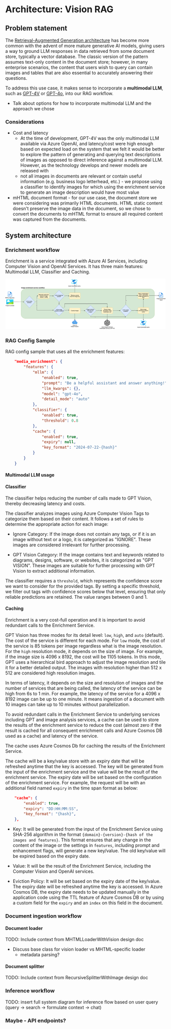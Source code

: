 # Architecture: Vision RAG

## Problem statement

The [Retrieval-Augmented Generation architecture](https://learn.microsoft.com/en-us/azure/search/retrieval-augmented-generation-overview) has become more common with the advent of more mature generative AI models, giving users a way to ground LLM responses in data retrieved from some document store, typically a vector database.
The classic version of the pattern assumes text-only content in the document store;
however, in many enterprise scenarios, the content that users wish to query can contain images and tables that are also essential to accurately answering their questions.

To address this use case, it makes sense to incorporate a **multimodal LLM**, such as [GPT-4V](https://techcommunity.microsoft.com/t5/ai-azure-ai-services-blog/gpt-4-turbo-with-vision-on-azure-openai-service/ba-p/3979933) or [GPT-4o](https://azure.microsoft.com/en-us/blog/introducing-gpt-4o-openais-new-flagship-multimodal-model-now-in-preview-on-azure/), into our RAG workflow.

- Talk about options for how to incorporate multimodal LLM and the approach we chose

### Considerations

- Cost and latency
  - At the time of development, GPT-4V was the only multimodal LLM available via Azure OpenAI, and latency/cost were high enough based on expected load on the system that we felt it would be better to explore the pattern of generating and querying text descriptions of images as opposed to direct inference against a multimodal LLM.
  However, as the technology develops and newer models are released with
  - not all images in documents are relevant or contain useful information (e.g. business logo letterhead, etc.) - we propose using a classifier to identify images for which using the enrichment service to generate an image description would have most value
- mHTML document format - for our use case, the document store we were considering was primarily HTML documents. HTML static content doesn't preserve the image data in the document, so we chose to convert the documents to mHTML format to ensure all required content was captured from the documents.

## System architecture

### Enrichment workflow

Enrichment is a service integrated with Azure AI Services, including Computer Vision and OpenAI Services. It has three main features: Multimodal LLM, Classifier and Caching.

![Enrichment service workflow](./assets/enrichment-flow.drawio.png)

### RAG Config Sample

RAG config sample that uses all the enrichment features:

```json
    "media_enrichment": {
        "features": {
            "mllm": {
                "enabled": true,
                "prompt": "Be a helpful assistant and answer anything!",
                "llm_kwargs": {},
                "model": "gpt-4o",
                "detail_mode": "auto"
            },
            "classifier": {
                "enabled": true,
                "threshold": 0.8
            },
            "cache": {
                "enabled": true,
                "expiry": null,
                "key_format": "2024-07-22-{hash}"
            }
        }
    }
```

#### Multimodal LLM usage

#### Classifier

The classifier helps reducing the number of calls made to GPT Vision, thereby decreasing latency and costs.

The classifier analyzes images using Azure Computer Vision Tags to categorize them based on their content. It follows a set of rules to determine the appropriate action for each image:
 
- Ignore Category: If the image does not contain any tags, or if it is an image without text or a logo, it is categorized as "IGNORE". These images are considered irrelevant for further processing.
 
- GPT Vision Category: If the image contains text and keywords related to diagrams, designs, software, or websites, it is categorized as "GPT VISION". These images are suitable for further processing with GPT Vision to extract additional information.

The classifier requires a `threshold`, which represents the confidence score we want to consider for the provided tags. By setting a specific threshold, we filter out tags with confidence scores below that level, ensuring that only reliable predictions are retained. The value ranges between 0 and 1.


#### Caching

Enrichment is a very cost-full operation and it is important to avoid redundant calls to the Enrichment Service.

GPT Vision has three modes for its detail level: `low`, `high`, and `auto` (default). The cost of the service is different for each mode. For `low` mode, the cost of the service is 85 tokens per image regardless what is the image resolution. For the `high` resolution mode, it depends on the size of image. For example, if the image size is 4096 x 8192, the cost will be 1105 tokens. In this mode, GPT uses a hierarchical bird approach to adjust the image resolution and tile it for a better detailed output. The images with resolution higher than 512 x 512 are considered high resolution images.
 
In terms of latency, it depends on the size and resolution of images and the number of services that are being called, the latency of the service can be high from 6s to 1 min. For example, the latency of the service for a 4096 x 8192 image can be up to one minute. It means ingestion of a document with 10 images can take up to 10 minutes without parallelization.

To avoid redundant calls in the Enrichment Service to underlying services including GPT and image analysis services, a cache can be used to store the results of the enrichment service to reduce the cost (almost zero if the result is cached for all consequent enrichment calls and Azure Cosmos DB used as a cache) and latency of the service.

The cache uses Azure Cosmos Db for caching the results of the Enrichment Service.

The cache will be a key/value store with an expiry date that will be refreshed anytime that the key is accessed. The key will be generated from the input of the enrichment service and the value will be the result of the enrichment service. The expiry date will be set based on the configuration of the enrichment service. For example, the request will be with an additional field named `expiry` in the time span format as below:

```json
    "cache": {
        "enabled": true,
        "expiry": "DD:HH:MM:SS",
        "key_format": "{hash}",
    },
```

- Key: It will be generated from the input of the Enrichment Service using SHA-256 algorithm in the format `{domain}-{version}-{hash of the images and features}`. This format ensures that any change in the content of the image or the settings in `features`, including prompt and enhancement flags, will generate a new key/value. The old key/value will be expired based on the expiry date.
 
- Value: It will be the result of the Enrichment Service, including the Computer Vision and OpenAI services.
 
- Eviction Policy: It will be set based on the expiry date of the key/value. The expiry date will be refreshed anytime the key is accessed. In Azure Cosmos DB, the expiry date needs to be updated manually in the application code using the TTL feature of Azure Cosmos DB or by using a custom field for the `expiry` and an `index` on this field in the document.

### Document ingestion workflow

#### Document loader

TODO: Include context from MHTMLLoaderWithVision design doc

- Discuss base class for vision loader vs MHTML-specific loader
  - metadata parsing?

#### Document splitter

TODO: Include context from RecursiveSplitterWithImage design doc

### Inference workflow

TODO: insert full system diagram for inference flow based on user query (query -> search -> formulate context -> chat)

### Maybe - API endpoints?
